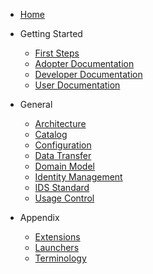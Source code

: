 [comment]: <> (Each folder in the /docs directory contains files for a section. The README.md is the
landing page of this section. Other subsections are placed below and can be linked separately. Feel
free to add sections and subsections to this sidebar.)

[comment]: <> (Html instead of markdown due to known issues: https://github.com/docsifyjs/docsify/issues/850
and https://github.com/docsifyjs/docsify/issues/1139)

- <a href="#/README">Home</a>

- Getting Started
  - <a href="#/overview/hands-on">First Steps</a>
  - <a href="#/adopter/README">Adopter Documentation</a>
  - <a href="#/developer/README">Developer Documentation</a>
  - <a href="#/user/README">User Documentation</a>

- General
  - <a href="#/architecture/README">Architecture</a>
  - <a href="#/architecture/catalog/README">Catalog</a>
  - <a href="#/architecture/configuration/README">Configuration</a>
  - <a href="#/architecture/data-transfer/README">Data Transfer</a>
  - <a href="#/architecture/domain-model">Domain Model</a>
  - <a href="#/architecture/identity-management/README">Identity Management</a>
  - <a href="#/architecture/ids/README">IDS Standard</a>
  - <a href="#/architecture/usage-control/README">Usage Control</a>
  
- Appendix
  - <a href="#/overview/extensions">Extensions</a>
  - <a href="#/overview/launchers">Launchers</a>
  - <a href="#/overview/terminology">Terminology</a>
